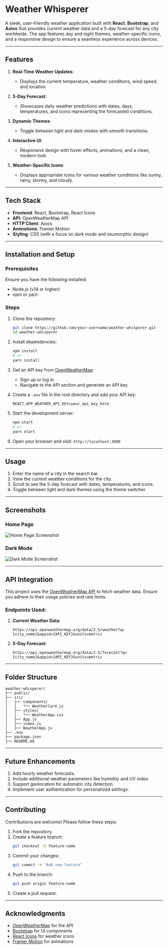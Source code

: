 # Weather Whisperer

A sleek, user-friendly weather application built with **React**, **Bootstrap**, and **Axios** that provides current weather data and a 5-day forecast for any city worldwide. The app features day and night themes, weather-specific icons, and a responsive design to ensure a seamless experience across devices.

---

## Features

1. **Real-Time Weather Updates**:

   - Displays the current temperature, weather conditions, wind speed, and location.

2. **5-Day Forecast**:

   - Showcases daily weather predictions with dates, days, temperatures, and icons representing the forecasted conditions.

3. **Dynamic Themes**:

   - Toggle between light and dark modes with smooth transitions.

4. **Interactive UI**:

   - Responsive design with hover effects, animations, and a clean, modern look.

5. **Weather-Specific Icons**:
   - Displays appropriate icons for various weather conditions like sunny, rainy, stormy, and cloudy.

---

## Tech Stack

- **Frontend**: React, Bootstrap, React Icons
- **API**: OpenWeatherMap API
- **HTTP Client**: Axios
- **Animations**: Framer Motion
- **Styling**: CSS (with a focus on dark mode and neumorphic design)

---

## Installation and Setup

### Prerequisites

Ensure you have the following installed:

- Node.js (v14 or higher)
- npm or yarn

### Steps

1. Clone the repository:

   ```bash
   git clone https://github.com/your-username/weather-whisperer.git
   cd weather-whisperer
   ```

2. Install dependencies:

   ```bash
   npm install
   # or
   yarn install
   ```

3. Get an API key from [OpenWeatherMap](https://openweathermap.org/):

   - Sign up or log in.
   - Navigate to the API section and generate an API key.

4. Create a `.env` file in the root directory and add your API key:

   ```env
   REACT_APP_WEATHER_API_KEY=your_api_key_here
   ```

5. Start the development server:

   ```bash
   npm start
   # or
   yarn start
   ```

6. Open your browser and visit: `http://localhost:3000`

---

## Usage

1. Enter the name of a city in the search bar.
2. View the current weather conditions for the city.
3. Scroll to see the 5-day forecast with dates, temperatures, and icons.
4. Toggle between light and dark themes using the theme switcher.

---

## Screenshots

### Home Page

![Home Page Screenshot](https://via.placeholder.com/600x400?text=Add+your+screenshot)

### Dark Mode

![Dark Mode Screenshot](https://via.placeholder.com/600x400?text=Add+your+screenshot)

---

## API Integration

This project uses the [OpenWeatherMap API](https://openweathermap.org/) to fetch weather data. Ensure you adhere to their usage policies and rate limits.

### Endpoints Used:

1. **Current Weather Data**:

   ```
   https://api.openweathermap.org/data/2.5/weather?q={city_name}&appid={API_KEY}&units=metric
   ```

2. **5-Day Forecast**:
   ```
   https://api.openweathermap.org/data/2.5/forecast?q={city_name}&appid={API_KEY}&units=metric
   ```

---

## Folder Structure

```
weather-whisperer/
├── public/
├── src/
│   ├── components/
│   │   └── WeatherCard.js
│   ├── styles/
│   │   └── WeatherApp.css
│   ├── App.js
│   ├── index.js
│   ├── WeatherApp.js
├── .env
├── package.json
├── README.md
```

---

## Future Enhancements

1. Add hourly weather forecasts.
2. Include additional weather parameters like humidity and UV index.
3. Support geolocation for automatic city detection.
4. Implement user authentication for personalized settings.

---

## Contributing

Contributions are welcome! Please follow these steps:

1. Fork the repository.
2. Create a feature branch:
   ```bash
   git checkout -b feature-name
   ```
3. Commit your changes:
   ```bash
   git commit -m "Add new feature"
   ```
4. Push to the branch:
   ```bash
   git push origin feature-name
   ```
5. Create a pull request.

---



## Acknowledgments

- [OpenWeatherMap](https://openweathermap.org/) for the API
- [Bootstrap](https://getbootstrap.com/) for UI components
- [React Icons](https://react-icons.github.io/react-icons/) for weather icons
- [Framer Motion](https://www.framer.com/motion/) for animations
